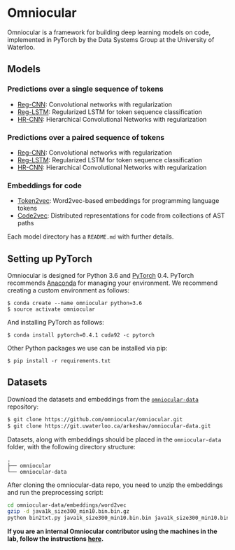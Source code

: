 # Omniocular
Omniocular is a framework for building deep learning models on code, implemented in PyTorch by the Data Systems Group at the University of Waterloo. 

## Models
### Predictions over a single sequence of tokens
+ [Reg-CNN](models/diff_token/reg_cnn): Convolutional networks with regularization
+ [Reg-LSTM](models/reg_lstm/): Regularized LSTM for token sequence classification
+ [HR-CNN](models/han/): Hierarchical Convolutional Networks with regularization

### Predictions over a paired sequence of tokens
+ [Reg-CNN](models/diff_token/reg_cnn): Convolutional networks with regularization
+ [Reg-LSTM](models/reg_lstm/): Regularized LSTM for token sequence classification
+ [HR-CNN](models/han/): Hierarchical Convolutional Networks with regularization

### Embeddings for code
+ [Token2vec](embeddings/token2vec): Word2vec-based embeddings for programming language tokens
+ [Code2vec](embeddings/code2vec): Distributed representations for code from collections of AST paths

Each model directory has a `README.md` with further details.

## Setting up PyTorch

Omniocular is designed for Python 3.6 and [PyTorch](https://pytorch.org/) 0.4.
PyTorch recommends [Anaconda](https://www.anaconda.com/distribution/) for managing your environment.
We recommend creating a custom environment as follows:

```
$ conda create --name omniocular python=3.6
$ source activate omniocular
```

And installing PyTorch as follows:

```
$ conda install pytorch=0.4.1 cuda92 -c pytorch
```

Other Python packages we use can be installed via pip:

```
$ pip install -r requirements.txt
```

## Datasets

Download the datasets and embeddings from the 
[`omniocular-data`](https://git.uwaterloo.ca/arkeshav/omniocular-data) repository:

```bash
$ git clone https://github.com/omniocular/omniocular.git
$ git clone https://git.uwaterloo.ca/arkeshav/omniocular-data.git
```

Datasets, along with embeddings should be placed in the `omniocular-data` folder, with the following directory structure: 

```
.
├── omniocular
└── omniocular-data
```

After cloning the omniocular-data repo, you need to unzip the embeddings and run the preprocessing script:

```bash
cd omniocular-data/embeddings/word2vec 
gzip -d java1k_size300_min10.bin.bin.gz 
python bin2txt.py java1k_size300_min10.bin.bin java1k_size300_min10.bin.txt 
```

**If you are an internal Omniocular contributor using the machines in the lab, follow the instructions [here](docs/internal-instructions.md).**
